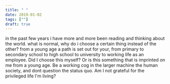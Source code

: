 ```yaml
---
title: " "
date: 2019-01-02
tags: [""]
draft: true
---
```


in the past few years i have more and more been reading and thinking about the world.
what is normal, why do i choose a certain thing instead of the other? 
from a young age a path is set out for your, from primary to secondary school to high school to university to working life as an employee.
Did I choose this myself? Or is this something that is imprinted on me from a young age. Be a working cog in the larger machine the human society, and dont question the status quo. 
Am I not grateful for the privileged life I'm living? 